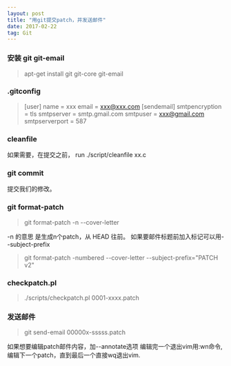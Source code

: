 ```yaml
---
layout: post
title: "用git提交patch，并发送邮件"
date: 2017-02-22   
tag: Git
---
```


### 安装 git git-email
> apt-get install git git-core git-email

### .gitconfig

>[user]
>name = xxx
>email = xxx@xxx.com
>[sendemail]
>smtpencryption = tls
>smtpserver = smtp.gmail.com
>smtpuser = xxx@gmail.com
>smtpserverport = 587

###  cleanfile
如果需要，在提交之前， run ./script/cleanfile xx.c

### git commit
提交我们的修改。

### git format-patch
> git format-patch -n --cover-letter 

-n 的意思 是生成n个patch，从 HEAD 往前。
如果要邮件标题前加入标记可以用--subject-prefix

>git format-patch -numbered --cover-letter --subject-prefix="PATCH v2" 

### checkpatch.pl
> ./scripts/checkpatch.pl 0001-xxxx.patch

### 发送邮件
> git send-email 00000x-sssss.patch

如果想要编辑patch邮件内容，加--annotate选项
编辑完一个退出vim用:wn命令,编辑下一个patch，直到最后一个直接wq退出vim.

